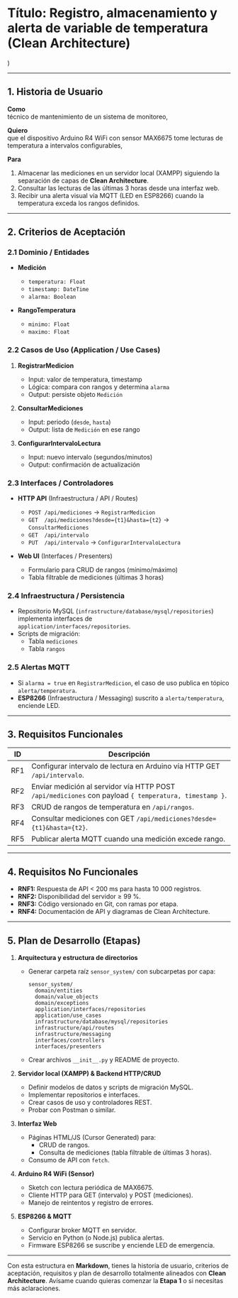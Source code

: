 # **Título:** Registro, almacenamiento y alerta de variable de temperatura (Clean Architecture)
)

---

## 1. Historia de Usuario  
**Como**  
técnico de mantenimiento de un sistema de monitoreo,  

**Quiero**  
que el dispositivo Arduino R4 WiFi con sensor MAX6675 tome lecturas de temperatura a intervalos configurables,  

**Para**  
1. Almacenar las mediciones en un servidor local (XAMPP) siguiendo la separación de capas de **Clean Architecture**.  
2. Consultar las lecturas de las últimas 3 horas desde una interfaz web.  
3. Recibir una alerta visual vía MQTT (LED en ESP8266) cuando la temperatura exceda los rangos definidos.  

---

## 2. Criterios de Aceptación  

### 2.1 Dominio / Entidades  
- **Medición**  
  - `temperatura: Float`  
  - `timestamp: DateTime`  
  - `alarma: Boolean`  

- **RangoTemperatura**  
  - `minimo: Float`  
  - `maximo: Float`  

### 2.2 Casos de Uso (Application / Use Cases)  
1. **RegistrarMedicion**  
   - Input: valor de temperatura, timestamp  
   - Lógica: compara con rangos y determina `alarma`  
   - Output: persiste objeto `Medición`

2. **ConsultarMediciones**  
   - Input: periodo (`desde`, `hasta`)  
   - Output: lista de `Medición` en ese rango

3. **ConfigurarIntervaloLectura**  
   - Input: nuevo intervalo (segundos/minutos)  
   - Output: confirmación de actualización

### 2.3 Interfaces / Controladores  
- **HTTP API** (Infraestructura / API / Routes)  
  - `POST /api/mediciones` → `RegistrarMedicion`  
  - `GET  /api/mediciones?desde={t1}&hasta={t2}` → `ConsultarMediciones`  
  - `GET  /api/intervalo`  
  - `PUT  /api/intervalo` → `ConfigurarIntervaloLectura`

- **Web UI** (Interfaces / Presenters)  
  - Formulario para CRUD de rangos (mínimo/máximo)  
  - Tabla filtrable de mediciones (últimas 3 horas)  

### 2.4 Infraestructura / Persistencia  
- Repositorio MySQL (`infrastructure/database/mysql/repositories`) implementa interfaces de  
  `application/interfaces/repositories`.  
- Scripts de migración:  
  - Tabla `mediciones`  
  - Tabla `rangos`

### 2.5 Alertas MQTT  
- Si `alarma = true` en `RegistrarMedicion`, el caso de uso publica en tópico  
  `alerta/temperatura`.  
- **ESP8266** (Infraestructura / Messaging) suscrito a `alerta/temperatura`, enciende LED.

---

## 3. Requisitos Funcionales  

| ID   | Descripción                                                                                         |
|------|-----------------------------------------------------------------------------------------------------|
| RF1  | Configurar intervalo de lectura en Arduino vía HTTP GET `/api/intervalo`.                            |
| RF2  | Enviar medición al servidor vía HTTP POST `/api/mediciones` con payload `{ temperatura, timestamp }`. |
| RF3  | CRUD de rangos de temperatura en `/api/rangos`.                                                     |
| RF4  | Consultar mediciones con GET `/api/mediciones?desde={t1}&hasta={t2}`.                               |
| RF5  | Publicar alerta MQTT cuando una medición excede rango.                                              |

---

## 4. Requisitos No Funcionales  

- **RNF1:** Respuesta de API < 200 ms para hasta 10 000 registros.  
- **RNF2:** Disponibilidad del servidor ≥ 99 %.  
- **RNF3:** Código versionado en Git, con ramas por etapa.  
- **RNF4:** Documentación de API y diagramas de Clean Architecture.  

---

## 5. Plan de Desarrollo (Etapas)  

1. **Arquitectura y estructura de directorios**  
   - Generar carpeta raíz `sensor_system/` con subcarpetas por capa:  
     ```
     sensor_system/
       domain/entities
       domain/value_objects
       domain/exceptions
       application/interfaces/repositories
       application/use_cases
       infrastructure/database/mysql/repositories
       infrastructure/api/routes
       infrastructure/messaging
       interfaces/controllers
       interfaces/presenters
     ```  
   - Crear archivos `__init__.py` y README de proyecto.

2. **Servidor local (XAMPP) & Backend HTTP/CRUD**  
   - Definir modelos de datos y scripts de migración MySQL.  
   - Implementar repositorios e interfaces.  
   - Crear casos de uso y controladores REST.  
   - Probar con Postman o similar.

3. **Interfaz Web**  
   - Páginas HTML/JS (Cursor Generated) para:  
     - CRUD de rangos.  
     - Consulta de mediciones (tabla filtrable de últimas 3 horas).  
   - Consumo de API con `fetch`.

4. **Arduino R4 WiFi (Sensor)**  
   - Sketch con lectura periódica de MAX6675.  
   - Cliente HTTP para GET (intervalo) y POST (mediciones).  
   - Manejo de reintentos y registro de errores.

5. **ESP8266 & MQTT**  
   - Configurar broker MQTT en servidor.  
   - Servicio en Python (o Node.js) publica alertas.  
   - Firmware ESP8266 se suscribe y enciende LED de emergencia.  

---

Con esta estructura en **Markdown**, tienes la historia de usuario, criterios de aceptación, requisitos y plan de desarrollo totalmente alineados con **Clean Architecture**. Avísame cuando quieras comenzar la **Etapa 1** o si necesitas más aclaraciones.
